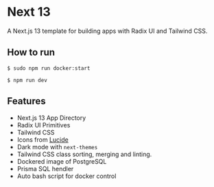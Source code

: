 # Next 13

A Next.js 13 template for building apps with Radix UI and Tailwind CSS.

## How to run

```
$ sudo npm run docker:start
```

```
$ npm run dev
```

## Features

- Next.js 13 App Directory
- Radix UI Primitives
- Tailwind CSS
- Icons from [Lucide](https://lucide.dev)
- Dark mode with `next-themes`
- Tailwind CSS class sorting, merging and linting.
- Dockered image of PostgreSQL
- Prisma SQL hendler
- Auto bash script for docker control

